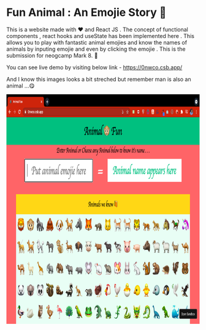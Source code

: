 # Fun Animal : An Emojie Story 🦧



This is a website made with ❤️ and React JS . The concept of functional components , react hooks and useState has been implemented here . This allows you to play with fantastic animal emojies and know the names of animals by inputing emojie and even by clicking the emojie . 
This is the submission for neogcamp Mark 8. 📙 

You can see live demo by visiting below link -
https://0nwco.csb.app/

And I know this images looks a bit streched but remember man is also an animal ...😋

<img src ="./images/animal-fun.png" height="600px" width="600px">
